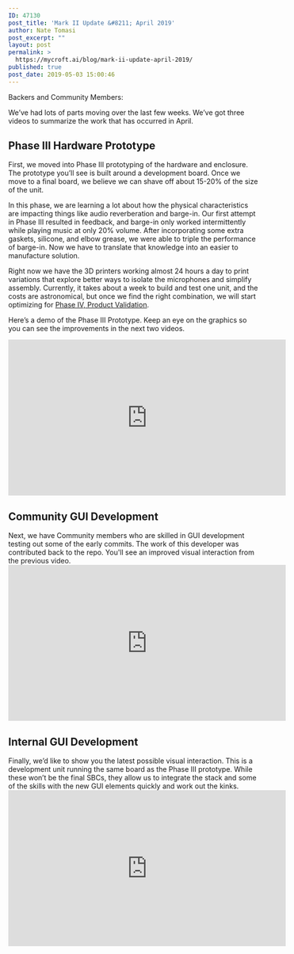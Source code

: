 ```yaml
---
ID: 47130
post_title: 'Mark II Update &#8211; April 2019'
author: Nate Tomasi
post_excerpt: ""
layout: post
permalink: >
  https://mycroft.ai/blog/mark-ii-update-april-2019/
published: true
post_date: 2019-05-03 15:00:46
---
```

Backers and Community Members:

We’ve had lots of parts moving over the last few weeks. We’ve got three videos to summarize the work that has occurred in April.
<h2>Phase III Hardware Prototype</h2>
First, we moved into Phase III prototyping of the hardware and enclosure. The prototype you’ll see is built around a development board. Once we move to a final board, we believe we can shave off about 15-20% of the size of the unit.

In this phase, we are learning a lot about how the physical characteristics are impacting things like audio reverberation and barge-in. Our first attempt in Phase III resulted in feedback, and barge-in only worked intermittently while playing music at only 20% volume. After incorporating some extra gaskets, silicone, and elbow grease, we were able to triple the performance of barge-in. Now we have to translate that knowledge into an easier to manufacture solution.

Right now we have the 3D printers working almost 24 hours a day to print variations that explore better ways to isolate the microphones and simplify assembly. Currently, it takes about a week to build and test one unit, and the costs are astronomical, but once we find the right combination, we will start optimizing for <a href="https://mycroft.ai/blog/mark-ii-update-revised-architecture/#phase-iv-product-validation" target="_blank" rel="noopener noreferrer">Phase IV, Product Validation</a>.

Here’s a demo of the Phase III Prototype. Keep an eye on the graphics so you can see the improvements in the next two videos.

<iframe src="https://www.youtube.com/embed/CDEsrf4zBII" width="560" height="315" frameborder="0" allowfullscreen="allowfullscreen"><span data-mce-type="bookmark" style="display: inline-block; width: 0px; overflow: hidden; line-height: 0;" class="mce_SELRES_start">﻿</span></iframe>
<h2>Community GUI Development</h2>
Next, we have Community members who are skilled in GUI development testing out some of the early commits. The work of this developer was contributed back to the repo. You'll see an improved visual interaction from the previous video.

<iframe src="https://www.youtube.com/embed/ot2H--RE300" width="560" height="315" frameborder="0" allowfullscreen="allowfullscreen"></iframe>
<h2>Internal GUI Development</h2>
Finally, we’d like to show you the latest possible visual interaction. This is a development unit running the same board as the Phase III prototype. While these won’t be the final SBCs, they allow us to integrate the stack and some of the skills with the new GUI elements quickly and work out the kinks.

<iframe src="https://www.youtube.com/embed/a_rjkxEqywg" width="560" height="315" frameborder="0" allowfullscreen="allowfullscreen"></iframe>